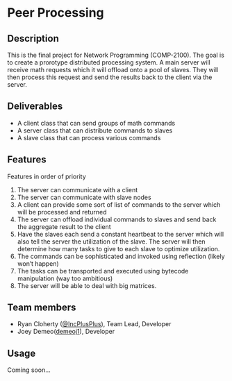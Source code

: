 # Peer Processing

## Description

This is the final project for Network Programming (COMP-2100). The goal is to create a prorotype distributed processing system. A main server will receive math requests which it will offload onto a pool of slaves. They will then process this request and send the results back to the client via the server.

## Deliverables

- A client class that can send groups of math commands
- A server class that can distribute commands to slaves
- A slave class that can process various commands

## Features 
Features in order of priority
1.	The server can communicate with a client
1.	The server can communicate with slave nodes
1.	A client can provide some sort of list of commands to the server which will be processed and returned
1.	The server can offload individual commands to slaves and send back the aggregate result to the client
1.	Have the slaves each send a constant heartbeat to the server which will also tell the server the utilization of the slave. The server will then determine how many tasks to give to each slave to optimize utilization.
1.	The commands can be sophisticated and invoked using reflection (likely won’t happen)
1.	The tasks can be transported and executed using bytecode manipulation (way too ambitious)
1.  The server will be able to deal with big matrices.

## Team members

* Ryan Cloherty ([@IncPlusPlus](https://github.com/IncPlusPlus)), Team Lead, Developer
* Joey Demeo([demeoj1](https://github.com/demeoj1)), Developer

## Usage

Coming soon...